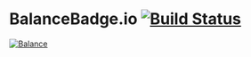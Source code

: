 # BalanceBadge.io [![Build Status](https://travis-ci.com/hunterlong/balancebadge.svg?branch=master)](https://travis-ci.com/hunterlong/balancebadge)

[![Balance](https://balancebadge.io/eth/0x004f3e7ffa2f06ea78e14ed2b13e87d710e8013f)](https://etherscan.io/address/0x004f3e7ffa2f06ea78e14ed2b13e87d710e8013f)

